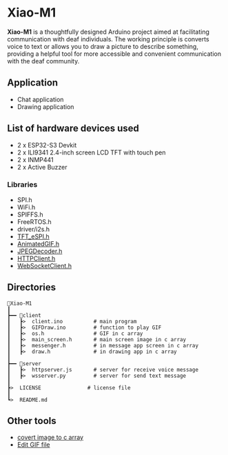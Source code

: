 # Xiao-M1
**Xiao-M1** is a thoughtfully designed Arduino project aimed at facilitating communication with deaf individuals. The working principle is converts voice to text or allows you to draw a picture to describe something, providing a helpful tool for more accessible and convenient communication with the deaf community.

## Application
- Chat application
- Drawing application

## List of hardware devices used
- 2 x ESP32-S3 Devkit
- 2 x ILI9341 2.4-inch screen LCD TFT with touch pen
- 2 x INMP441
- 2 x Active Buzzer

### Libraries
- SPI.h
- WiFi.h
- SPIFFS.h
- FreeRTOS.h
- driver/i2s.h
- [TFT_eSPI.h](https://github.com/Bodmer/TFT_eSPI)
- [AnimatedGIF.h](https://github.com/bitbank2/AnimatedGIF)
- [JPEGDecoder.h](https://github.com/Bodmer/JPEGDecoder)
- [HTTPClient.h](https://github.com/espressif/arduino-esp32/tree/master/libraries/HTTPClient)
- [WebSocketClient.h](https://github.com/brandenhall/Arduino-Websocket/tree/master)

## Directories
```
📱Xiao-M1
┃
┣━━ 📁client
┃   ┣>  client.ino          # main program
┃   ┣>  GIFDraw.ino         # function to play GIF
┃   ┣>  os.h                # GIF in c array
┃   ┣>  main_screen.h       # main screen image in c array
┃   ┣>  messenger.h         # in message app screen in c array
┃   ┣>  draw.h              # in drawing app in c array
┃
┣━━ 📁server
┃   ┣>  httpserver.js       # server for receive voice message
┃   ┣>  wsserver.py         # server for send text message
┃
┣>  LICENSE               # license file
┃
┗>  README.md
```

## Other tools
- [covert image to c array](https://notisrac.github.io/FileToCArray/)
- [Edit GIF file](https://ezgif.com)
